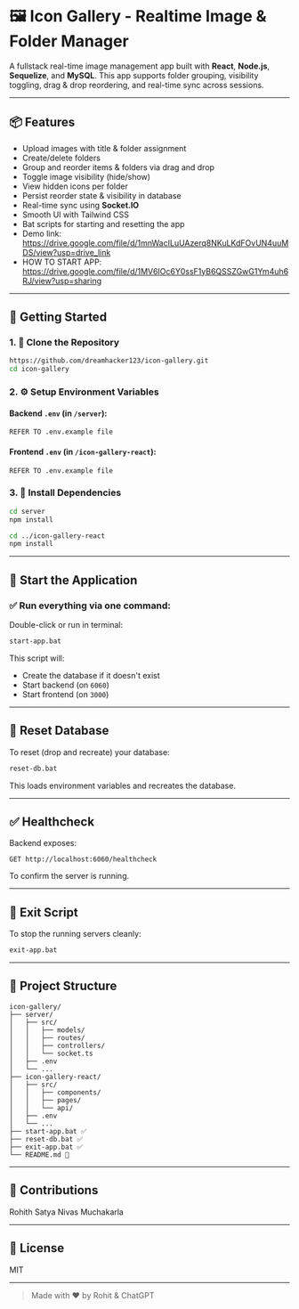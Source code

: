 # 🖼️ Icon Gallery - Realtime Image & Folder Manager

A fullstack real-time image management app built with **React**, **Node.js**, **Sequelize**, and **MySQL**. This app supports folder grouping, visibility toggling, drag & drop reordering, and real-time sync across sessions.

---

## 📦 Features

- Upload images with title & folder assignment
- Create/delete folders
- Group and reorder items & folders via drag and drop
- Toggle image visibility (hide/show)
- View hidden icons per folder
- Persist reorder state & visibility in database
- Real-time sync using **Socket.IO**
- Smooth UI with Tailwind CSS
- Bat scripts for starting and resetting the app
- Demo link: https://drive.google.com/file/d/1mnWacILuUAzerq8NKuLKdFOvUN4uuMDS/view?usp=drive_link
- HOW TO START APP: https://drive.google.com/file/d/1MV6IOc6Y0ssF1yB6QSSZGwG1Ym4uh6RJ/view?usp=sharing

---

## 🚀 Getting Started

### 1. 📁 Clone the Repository
```bash
https://github.com/dreamhacker123/icon-gallery.git
cd icon-gallery
```

### 2. ⚙️ Setup Environment Variables

#### Backend `.env` (in `/server`):
```env
REFER TO .env.example file
```

#### Frontend `.env` (in `/icon-gallery-react`):
```env
REFER TO .env.example file
```

### 3. 📂 Install Dependencies
```bash
cd server
npm install

cd ../icon-gallery-react
npm install
```

---

## 🧪 Start the Application

### ✅ Run everything via one command:
Double-click or run in terminal:
```bash
start-app.bat
```
This script will:
- Create the database if it doesn't exist
- Start backend (on `6060`)
- Start frontend (on `3000`)

---

## 🔄 Reset Database

To reset (drop and recreate) your database:
```bash
reset-db.bat
```
This loads environment variables and recreates the database.

---

## ✅ Healthcheck
Backend exposes:
```
GET http://localhost:6060/healthcheck
```
To confirm the server is running.

---

## 🛑 Exit Script
To stop the running servers cleanly:
```bash
exit-app.bat
```

---

## 📁 Project Structure
```
icon-gallery/
├── server/
│   ├── src/
│   │   ├── models/
│   │   ├── routes/
│   │   ├── controllers/
│   │   └── socket.ts
│   ├── .env
│   └── ...
├── icon-gallery-react/
│   ├── src/
│   │   ├── components/
│   │   ├── pages/
│   │   └── api/
│   ├── .env
│   └── ...
├── start-app.bat ✅
├── reset-db.bat ✅
├── exit-app.bat ✅
└── README.md 🚀
```

---

## 👏 Contributions
Rohith Satya Nivas Muchakarla

---

## 📄 License
MIT

---

> Made with ❤️ by Rohit & ChatGPT

